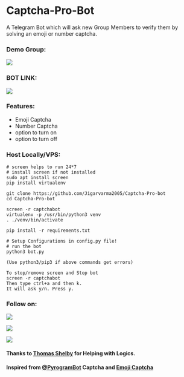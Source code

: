 # Captcha-Pro-Bot
A Telegram Bot which will ask new Group Members to verify them by solving an emoji or number captcha.

### Demo Group:
<a href="https://t.me/JV_Community"><img src="https://img.shields.io/badge/Telegram-Group-blue.svg?logo=telegram"></a>

### BOT LINK:
<a href="https://t.me/JVCaptchaBot"><img src="https://img.shields.io/badge/Telegram-Bot-blue.svg?logo=telegram"></a>

### Features:
- Emoji Captcha
- Number Captcha
- option to turn on
- option to turn off

### Host Locally/VPS:
```shell
# screen helps to run 24*7
# install screen if not installed
sudo apt install screen
pip install virtualenv

git clone https://github.com/Jigarvarma2005/Captcha-Pro-bot
cd Captcha-Pro-bot

screen -r captchabot
virtualenv -p /usr/bin/python3 venv
. ./venv/bin/activate

pip install -r requirements.txt

# Setup Configurations in config.py file!
# run the bot
python3 bot.py

(Use python3/pip3 if above commands get errors)

To stop/remove screen and Stop bot 
screen -r captchabot
Then type ctrl+a and then k.
It will ask y/n. Press y.

```

### Follow on:
<p align="left">
<a href="https://github.com/Jigarvarma2005"><img src="https://img.shields.io/badge/GitHub-Follow%20on%20GitHub-inactive.svg?logo=github"></a>
</p>
<p align="left">
<a href="https://twitter.com/Jigarvarma2005"><img src="https://img.shields.io/badge/Twitter-Follow%20on%20Twitter-informational.svg?logo=twitter"></a>
</p>
<p align="left">
<a href="https://instagram.com/Jigarvarma2005"><img src="https://img.shields.io/badge/Instagram-Follow%20on%20Instagram-important.svg?logo=instagram"></a>
</p>

#### Thanks to [Thomas Shelby](https://github.com/th0m45s5helby) for Helping with Logics.

#### Inspired from [@PyrogramBot](https://t.me/PyrogramBot) Captcha and [Emoji Captcha](https://github.com/AbirHasan2005/Emoji-Captcha-Bot)
